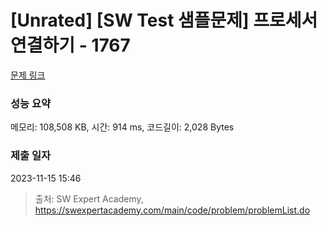 # [Unrated] [SW Test 샘플문제] 프로세서 연결하기 - 1767 

[문제 링크](https://swexpertacademy.com/main/code/problem/problemDetail.do?contestProbId=AV4suNtaXFEDFAUf) 

### 성능 요약

메모리: 108,508 KB, 시간: 914 ms, 코드길이: 2,028 Bytes

### 제출 일자

2023-11-15 15:46



> 출처: SW Expert Academy, https://swexpertacademy.com/main/code/problem/problemList.do